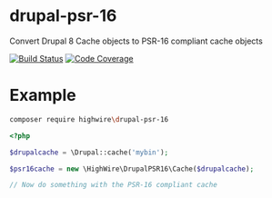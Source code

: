 # drupal-psr-16
Convert Drupal 8 Cache objects to PSR-16 compliant cache objects

[![Build Status](https://scrutinizer-ci.com/g/highwire/drupal-psr-16/badges/build.png?b=master)](https://scrutinizer-ci.com/g/highwire/drupal-psr-16/build-status/master)
[![Code Coverage](https://scrutinizer-ci.com/g/highwire/drupal-psr-16/badges/coverage.png?b=master)](https://scrutinizer-ci.com/g/highwire/drupal-psr-16/?branch=master)


# Example

```bash
composer require highwire\drupal-psr-16
```

```php
<?php

$drupalcache = \Drupal::cache('mybin');

$psr16cache = new \HighWire\DrupalPSR16\Cache($drupalcache);

// Now do something with the PSR-16 compliant cache
```

